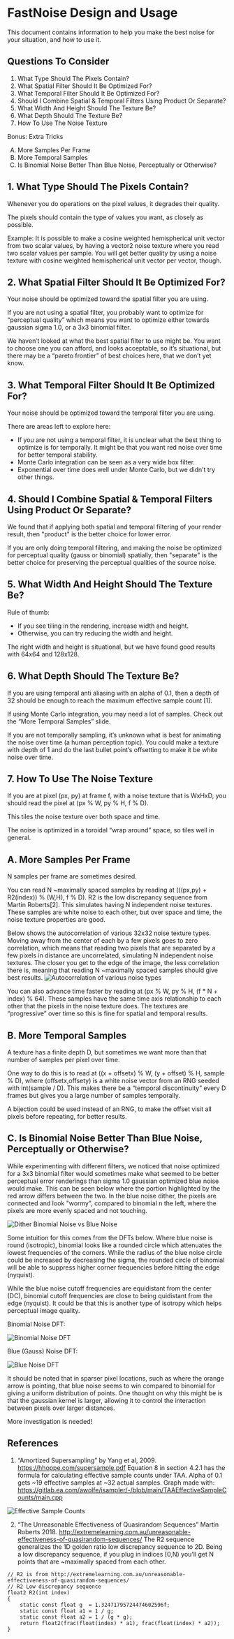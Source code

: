 # FastNoise Design and Usage

This document contains information to help you make the best noise for your situation, and how to use it.

## Questions To Consider

1. What Type Should The Pixels Contain?
2. What Spatial Filter Should It Be Optimized For?
3. What Temporal Filter Should It Be Optimized For?
4. Should I Combine Spatial & Temporal Filters Using Product Or Separate?
5. What Width And Height Should The Texture Be?
6. What Depth Should The Texture Be?
7. How To Use The Noise Texture

Bonus: Extra Tricks
<ol type="A">
  <li>More Samples Per Frame</li>
  <li>More Temporal Samples</li>
  <li>Is Binomial Noise Better Than Blue Noise, Perceptually or Otherwise?</li>
</ol>

## 1. What Type Should The Pixels Contain?

Whenever you do operations on the pixel values, it degrades their quality.

The pixels should contain the type of values you want, as closely as possible.

Example: It is possible to make a cosine weighted hemispherical unit vector from two scalar values, by having a vector2 noise texture where you read two scalar values per sample.  You will get better quality by using a noise texture with cosine weighted hemispherical unit vector per vector, though.

## 2. What Spatial Filter Should It Be Optimized For?

Your noise should be optimized toward the spatial filter you are using.

If you are not using a spatial filter, you probably want to optimize for “perceptual quality” which means you want to optimize either towards gaussian sigma 1.0, or a 3x3 binomial filter.

We haven’t looked at what the best spatial filter to use might be. You want to choose one you can afford, and looks acceptable, so it’s situational, but there may be a “pareto frontier” of best choices here, that we don’t yet know.

## 3. What Temporal Filter Should It Be Optimized For?

Your noise should be optimized toward the temporal filter you are using.

There are areas left to explore here:
* If you are not using a temporal filter, it is unclear what the best thing to optimize is for temporally.  It might be that you want red noise over time for better temporal stability.
* Monte Carlo integration can be seen as a very wide box filter.
* Exponential over time does well under Monte Carlo, but we didn’t try other things.

## 4. Should I Combine Spatial & Temporal Filters Using Product Or Separate?

We found that if applying both spatial and temporal filtering of your render result, then "product" is the better choice for lower error.

If you are only doing temporal filtering, and making the noise be optimized for perceptual quality (gauss or binomial) spatially, then "separate" is the better choice for preserving the perceptual qualities of the source noise.

## 5. What Width And Height Should The Texture Be?

Rule of thumb:
* If you see tiling in the rendering, increase width and height.
* Otherwise, you can try reducing the width and height.

The right width and height is situational, but we have found good results with 64x64 and 128x128.

## 6. What Depth Should The Texture Be?

If you are using temporal anti aliasing with an alpha of 0.1, then a depth of 32 should be enough to reach the maximum effective sample count [1].

If using Monte Carlo integration, you may need a lot of samples. Check out the “More Temporal Samples” slide.

If you are not temporally sampling, it’s unknown what is best for animating the noise over time (a human perception topic). You could make a texture with depth of 1 and do the last bullet point’s offsetting to make it be white noise over time.

## 7. How To Use The Noise Texture

If you are at pixel (px, py) at frame f, with a noise texture that is WxHxD, you should read the pixel at (px % W, py % H, f % D).

This tiles the noise texture over both space and time.

The noise is optimized in a toroidal “wrap around” space, so tiles well in general.

## A. More Samples Per Frame

N samples per frame are sometimes desired.

You can read N ~maximally spaced samples by reading at (((px,py) + R2(index)) % (W,H), f % D). R2 is the low discrepancy sequence from Martin Roberts[2]. This simulates having N independent noise textures. These samples are white noise to each other, but over space and time, the noise texture properties are good.

Below shows the autocorrelation of various 32x32 noise texture types. Moving away from the center of each by a few pixels goes to zero correlation, which means that
reading two pixels that are separated by a few pixels in distance are uncorrelated, simulating N independent noise textures. The closer you get to the edge of the image, the less correlation there is, meaning that reading N ~maximally spaced samples should give best results.
![Autocorrelation of various noise types](readme/autocorr.png)

You can also advance time faster by reading at (px % W, py % H, (f * N + index) % 64). These samples have the same time axis relationship to each other that the pixels in the noise texture does.  The textures are “progressive” over time so this is fine for spatial and temporal results.

## B. More Temporal Samples

A texture has a finite depth D, but sometimes we want more than that number of samples per pixel over time.

One way to do this is to read at ((x + offsetx) % W, (y + offset) % H, sample % D), where (offsetx,offsety) is a white noise vector from an RNG seeded with int(sample / D).  This makes there be a “temporal discontinuity” every D frames but gives you a large number of samples temporally.

A bijection could be used instead of an RNG, to make the offset visit all pixels before repeating, for better results.

## C. Is Binomial Noise Better Than Blue Noise, Perceptually or Otherwise?

While experimenting with different filters, we noticed that noise optimized for a 3x3 binomial filter would sometimes make what seemed to be better perceptual
error renderings than sigma 1.0 gaussian optimized blue noise would make.  This can be seen below where the portion highlighted by the red arrow differs between the two.
In the blue noise dither, the pixels are connected and look "wormy", compared to binomial n the left, where the pixels are more evenly spaced and not touching.

![Dither Binomial Noise vs Blue Noise](readme/DitherBinomialGauss.png)

Some intuition for this comes from the DFTs below.  Where blue noise is round (isotropic), binomial looks like a rounded circle which attenuates the lowest frequencies
of the corners.  While the radius of the blue noise circle could be increased by decreasing the sigma, the rounded circle of binomial will be able to suppress higher
corner frequencies before hitting the edge (nyquist).

While the blue noise cutoff frequencies are equidistant from the center (DC), binomial cutoff frequencies are close to being quidistant from the edge (nyquist).  It could be that this is another type of isotropy which helps perceptual image quality.

Binomial Noise DFT:

![Binomial Noise DFT](readme/s_interval_binomial.png-spectrum.png)

Blue (Gauss) Noise DFT:

![Blue Noise DFT](readme/s_interval_gauss.png-spectrum.png)

It should be noted that in sparser pixel locations, such as where the orange arrow is pointing, that blue noise seems to win compared to binomial for giving
a uniform distribution of points.  One thought on why this might be is that the gaussian kernel is larger, allowing it to control the interaction between
pixels over larger distances.

More investigation is needed!

## References

1. “Amortized Supersampling” by Yang et al, 2009.
https://hhoppe.com/supersample.pdf
Equation 8 in section 4.2.1 has the formula for calculating effective sample counts under TAA. Alpha of 0.1 gets ~19 effective samples at ~32 actual samples.
Graph made with: https://gitlab.ea.com/awolfe/isampler/-/blob/main/TAAEffectiveSampleCounts/main.cpp

![Effective Sample Counts](readme/EffectiveSampleCounts.png)

2. “The Unreasonable Effectiveness of Quasirandom Sequences” Martin Roberts 2018.
http://extremelearning.com.au/unreasonable-effectiveness-of-quasirandom-sequences/
The R2 sequence generalizes the 1D golden ratio low discrepancy sequence to 2D.
Being a low discrepancy sequence, if you plug in indices [0,N) you’ll get N points that are ~maximally spaced from each other.

```
// R2 is from http://extremelearning.com.au/unreasonable-effectiveness-of-quasirandom-sequences/
// R2 Low discrepancy sequence
float2 R2(int index)
{
	static const float g  = 1.32471795724474602596f;
	static const float a1 = 1 / g;
	static const float a2 = 1 / (g * g);
	return float2(frac(float(index) * a1), frac(float(index) * a2));
}
```
